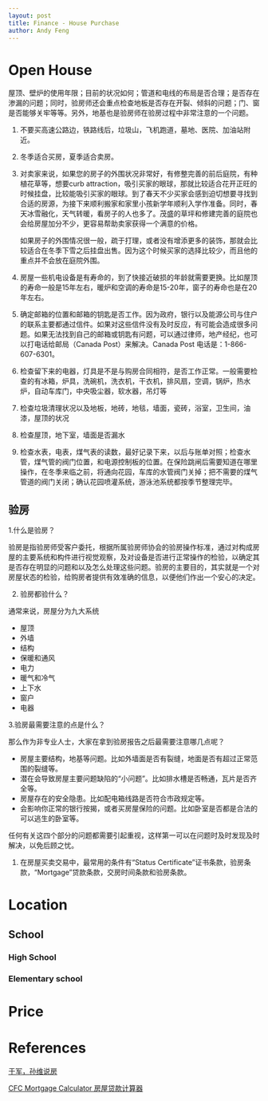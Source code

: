 ```yaml
---
layout: post
title: Finance - House Purchase
author: Andy Feng
---
```

# Open House
屋顶、壁炉的使用年限；目前的状况如何；管道和电线的布局是否合理；是否存在渗漏的问题；同时，验房师还会重点检查地板是否存在开裂、倾斜的问题；门、窗是否能够关牢等等。另外，地基也是验房师在验房过程中非常注意的一个问题。

1. 不要买高速公路边，铁路线后，垃圾山，飞机跑道，墓地、医院、加油站附近。
1. 冬季适合买房，夏季适合卖房。
2. 对卖家来说，如果您的房子的外围状况非常好，有修整完善的前后庭院，有种植花草等，想要curb attraction，吸引买家的眼球，那就比较适合花开正旺的时候挂盘，比较能吸引买家的眼球。到了春天不少买家会感到迫切想要寻找到合适的房源，为接下来顺利搬家和家里小孩新学年顺利入学作准备。同时，春天冰雪融化，天气转暖，看房子的人也多了。茂盛的草坪和修建完善的庭院也会给房屋加分不少，更容易帮助卖家获得一个满意的价格。
	
	如果房子的外围情况很一般，疏于打理，或者没有增添更多的装饰，那就会比较适合在冬季下雪之后挂盘出售。因为这个时候买家的选择比较少，而且他的重点并不会放在庭院外围。

1. 房屋一些机电设备是有寿命的，到了快接近破损的年龄就需要更换。比如屋顶的寿命一般是15年左右，暖炉和空调的寿命是15-20年，窗子的寿命也是在20年左右。

1. 确定邮箱的位置和邮箱的钥匙是否工作。因为政府，银行以及能源公司与住户的联系主要都通过信件。如果对这些信件没有及时反应，有可能会造成很多问题。如果无法找到自己的邮箱或钥匙有问题，可以通过律师，地产经纪，也可以打电话给邮局（Canada Post）来解决。Canada Post 电话是：1-866-607-6301。

1. 检查留下来的电器，灯具是不是与购房合同相符，是否工作正常。一般需要检查的有冰箱，炉具，洗碗机，洗衣机，干衣机，排风扇，空调，锅炉，热水炉，自动车库门，中央吸尘器，软水器，吊灯等

1. 检查垃圾清理状况以及地板，地砖，地毯，墙面，瓷砖，浴室，卫生间，油漆，屋顶的状况

1. 检查屋顶，地下室，墙面是否漏水

1. 检查水表，电表，煤气表的读数，最好记录下来，以后与账单对照；检查水管，煤气管的阀门位置，和电源控制板的位置。在保险跳闸后需要知道在哪里操作，在冬季来临之前，将通向花园，车库的水管阀门关掉；把不需要的煤气管道的阀门关闭；确认花园喷灌系统，游泳池系统都按季节整理完毕。


## 验房
1.什么是验房？

验房是指验房师受客户委托，根据所属验房师协会的验房操作标准，通过对构成房屋的主要系统和构件进行视觉观察，及对设备是否进行正常操作的检验，以确定其是否存在明显的问题和以及怎么处理这些问题。验房的主要目的，其实就是一个对房屋状态的检验，给购房者提供有效准确的信息，以便他们作出一个安心的决定。

2. 验房都验什么？

通常来说，房屋分为九大系统
- 屋顶
- 外墙
- 结构
- 保暖和通风
- 电力
- 暖气和冷气
- 上下水
- 窗户
- 电器

3.验房最需要注意的点是什么？

那么作为非专业人士，大家在拿到验房报告之后最需要注意哪几点呢？
- 房屋主要结构，地基等问题。比如外墙面是否有裂缝，地面是否有超过正常范围的裂缝等。
- 潜在会导致房屋主要问题缺陷的“小问题”。比如排水槽是否畅通，瓦片是否齐全等。
- 房屋存在的安全隐患。比如配电箱线路是否符合市政规定等。
- 会影响你正常的银行按揭，或者买房屋保险的问题。比如卧室是否都是合法的可以逃生的卧室等。

任何有关这四个部分的问题都需要引起重视，这样第一可以在问题时及时发现及时解决，以免后顾之忧。

1. 在房屋买卖交易中，最常用的条件有“Status Certificate”证书条款，验房条款，“Mortgage”贷款条款，交房时间条款和验房条款。

# Location
## School
### High School

### Elementary school
# Price

# References #
[于军，孙维说房](https://bbs.comefromchina.com/threads/1458610/)

[CFC Mortgage Calculator 房屋贷款计算器](http://www.comefromchina.com/mortgage_calculator.php)
